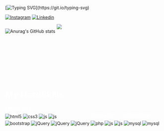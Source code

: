[![Typing SVG](https://readme-typing-svg.demolab.com?font=Fira+Code&pause=1000&color=71006af13BF7&width=435&height=45px&lines=Hello,+I'm+Bruno!)](https://git.io/typing-svg)

<!-- [![Typing SVG](https://readme-typing-svg.demolab.com?font=Fira+Code&pause=1000&color=71006af13BF7&width=435&height=40px&lines=Web+Development+Full+Stack)](https://git.io/typing-svg) -->

[![Instagram](https://img.shields.io/badge/Instagram-0077B5?style=for-the-badge&logo=instagram&logoColor=white)](https://www.instagram.com/bruno_i79/)
[![Linkedin](https://img.shields.io/badge/LinkedIn-0077B5?style=for-the-badge&logo=linkedin&logoColor=white)](https://www.linkedin.com/in/brunoismael/)

<div style="display: flex; height: 180px">

![Anurag's GitHub stats](https://github-readme-stats.vercel.app/api?username=Burnninel&show_icons=true&theme=transparent)

<div style="margin-left: 5px;">
    <img src="https://github-readme-stats-git-main-rafaelalexandrino.vercel.app/api/top-langs/?username=Burnninel&show_icons=true&theme=transparent&layout=compact" />
</div>

</div>

<!-- ![Snake animation](https://github.com/Burnninel/Burnninel/blob/main/github-user-contribution.svg) -->

<h1 style="color: #fff; margin-top: 30px; margin-bottom: 0px;">My HardSkills</h1>

<div style="display: inline-block">
    <div>
    <h4 style="color: #fff; margin-bottom: 8px; text-transform: uppercase">Front-end:</h4>
        <img align="center" alt="html5" style="margin-bottom: 5px;" src="https://img.shields.io/badge/HTML5-E34F26?style=for-the-badge&logo=html5&logoColor=white"></img>
        <img align="center" alt="css3" style="margin-bottom: 5px" src="https://img.shields.io/badge/CSS3-1572B6?style=for-the-badge&logo=css3&logoColor=white"></img>
        <img align="center" alt="js" style="margin-bottom: 5px" src="https://img.shields.io/badge/JavaScript-F7DF1E?style=for-the-badge&logo=javascript&logoColor=black"></img>
        <img align="center" alt="js" style="margin-bottom: 5px" src="https://img.shields.io/badge/REACT-35495E?style=for-the-badge&logo=react&logoColor=61DAFB"></img>
    </div>
    <div>
        <img align="center" alt="bootstrap" style="margin-bottom: 5px" src="https://img.shields.io/badge/Bootstrap-563D7C?style=for-the-badge&logo=bootstrap&logoColor=white"></img>
        <img align="center" alt="jQuery" style="margin-bottom: 5px" src="https://img.shields.io/badge/jQuery-0769AD?style=for-the-badge&logo=jquery&logoColor=white"></img>
        <img align="center" alt="jQuery" style="margin-bottom: 5px" src="https://img.shields.io/badge/sass-CC6699?style=for-the-badge&logo=sass&logoColor=white"></img>
        <img align="center" alt="jQuery" style="margin-bottom: 5px" src="https://img.shields.io/badge/tailwind-38B2AC?style=for-the-badge&logo=tailwindcss&logoColor=white"></img>
    </div>
    <div>
    </div>
</div>
 
<div style="display: inline-block">
    <h4 style="color: #fff; margin-bottom: 8px; text-transform: uppercase">Back-end</h4>
    <img align="center" alt="php" style="margin-bottom: 5px" src="https://img.shields.io/badge/PHP-777BB4?style=for-the-badge&logo=php&logoColor=white"></img>
    <img align="center" alt="js" style="margin-bottom: 5px" src="https://img.shields.io/badge/NODE-43853D?style=for-the-badge&logo=node.js&logoColor=white"></img>
    <img align="center" alt="js" style="margin-bottom: 5px" src="https://img.shields.io/badge/TYPESCRIPT-007ACC?style=for-the-badge&logo=typescript&logoColor=white"></img>
</div>

<div style="display: inline-block;">
    <h4 style="color: #fff; margin-bottom: 8px; text-transform: uppercase">Databases</h4>
    <img align="center" alt="mysql" style="margin-bottom: 5px" src="https://img.shields.io/badge/MySQL-00000F?style=for-the-badge&logo=mysql&logoColor=white"></img>
    <img align="center" alt="mysql" style="margin-bottom: 5px" src="https://img.shields.io/badge/MONGODB-4EA94B?style=for-the-badge&logo=mongodb&logoColor=white"></img>
</div>
